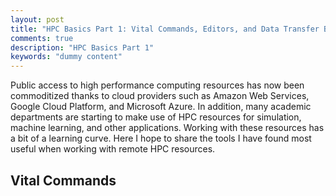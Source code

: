 ```yaml
---
layout: post
title: "HPC Basics Part 1: Vital Commands, Editors, and Data Transfer Basics"
comments: true
description: "HPC Basics Part 1"
keywords: "dummy content"
---
```


Public access to high performance computing resources has now been commoditized thanks to cloud providers such as Amazon Web Services,
Google Cloud Platform, and Microsoft Azure. In addition, many academic departments are starting to make use of HPC resources for simulation,
machine learning, and other applications. Working with these resources has a bit of a learning curve. Here I hope to share the tools I 
have found most useful when working with remote HPC resources.

## Vital Commands

